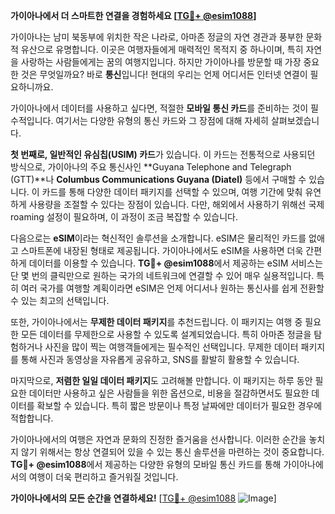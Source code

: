 **가이아나에서 더 스마트한 연결을 경험하세요 [[TG💪+ @esim1088](https://t.me/s/esim1088)]**

가이아나는 남미 북동부에 위치한 작은 나라로, 아마존 정글의 자연 경관과 풍부한 문화적 유산으로 유명합니다. 이곳은 여행자들에게 매력적인 목적지 중 하나이며, 특히 자연을 사랑하는 사람들에게는 꿈의 여행지입니다. 하지만 가이아나를 방문할 때 가장 중요한 것은 무엇일까요? 바로 **통신**입니다! 현대의 우리는 언제 어디서든 인터넷 연결이 필요하니까요. 

가이아나에서 데이터를 사용하고 싶다면, 적절한 **모바일 통신 카드**를 준비하는 것이 필수적입니다. 여기서는 다양한 유형의 통신 카드와 그 장점에 대해 자세히 살펴보겠습니다. 

**첫 번째로, 일반적인 유심칩(USIM) 카드**가 있습니다. 이 카드는 전통적으로 사용되던 방식으로, 가이아나의 주요 통신사인 **Guyana Telephone and Telegraph (GTT)**나 **Columbus Communications Guyana (Diatel)** 등에서 구매할 수 있습니다. 이 카드를 통해 다양한 데이터 패키지를 선택할 수 있으며, 여행 기간에 맞춰 유연하게 사용량을 조절할 수 있다는 장점이 있습니다. 다만, 해외에서 사용하기 위해선 국제 roaming 설정이 필요하며, 이 과정이 조금 복잡할 수 있습니다.

다음으로는 **eSIM**이라는 혁신적인 솔루션을 소개합니다. eSIM은 물리적인 카드를 없애고 스마트폰에 내장된 형태로 제공됩니다. 가이아나에서도 eSIM을 사용하면 더욱 간편하게 데이터를 이용할 수 있습니다. **TG💪+ @esim1088**에서 제공하는 eSIM 서비스는 단 몇 번의 클릭만으로 원하는 국가의 네트워크에 연결할 수 있어 매우 실용적입니다. 특히 여러 국가를 여행할 계획이라면 eSIM은 언제 어디서나 원하는 통신사를 쉽게 전환할 수 있는 최고의 선택입니다.

또한, 가이아나에서는 **무제한 데이터 패키지**를 추천드립니다. 이 패키지는 여행 중 필요한 모든 데이터를 무제한으로 사용할 수 있도록 설계되었습니다. 특히 아마존 정글을 탐험하거나 사진을 많이 찍는 여행객들에게는 필수적인 선택입니다. 무제한 데이터 패키지를 통해 사진과 동영상을 자유롭게 공유하고, SNS를 활발히 활용할 수 있습니다.

마지막으로, **저렴한 일일 데이터 패키지**도 고려해볼 만합니다. 이 패키지는 하루 동안 필요한 데이터만 사용하고 싶은 사람들을 위한 옵션으로, 비용을 절감하면서도 필요한 데이터를 확보할 수 있습니다. 특히 짧은 방문이나 특정 날짜에만 데이터가 필요한 경우에 적합합니다.

가이아나에서의 여행은 자연과 문화의 진정한 즐거움을 선사합니다. 이러한 순간을 놓치지 않기 위해서는 항상 연결되어 있을 수 있는 통신 솔루션을 마련하는 것이 중요합니다. **TG💪+ @esim1088**에서 제공하는 다양한 유형의 모바일 통신 카드를 통해 가이아나에서의 여행이 더욱 편리하고 즐거워질 것입니다.

**가이아나에서의 모든 순간을 연결하세요!** [[TG💪+ @esim1088](https://t.me/s/esim1088) ![Image](https://i.postimg.cc/Y0z9fWf4/image.png)]